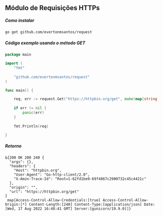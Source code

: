 ## Módulo de Requisições HTTPs

##### Como instalar

```
go get github.com/evertonmsantos/request
```

##### Código exemplo usando o método GET

```go
package main

import (
    "fmt"
    
    "github.com/evertonmsantos/request"
)

func main() {

    req, err := request.Get("https://httpbin.org/get", make(map[string]string), false)
    
    if err != nil {
        panic(err)
    }
    
    fmt.Println(req)

}
```

##### Retorno

```
&{200 OK 200 240 {
  "args": {},
  "headers": {
    "Host": "httpbin.org",
    "User-Agent": "Go-http-client/2.0",
    "X-Amzn-Trace-Id": "Root=1-62fd1be9-69f4867c2900732c45c4421c"
  },
  "origin": "",
  "url": "https://httpbin.org/get"
}
 map[Access-Control-Allow-Credentials:[true] Access-Control-Allow-Origin:[*] Content-Length:[240] Content-Type:[application/json] Date:[Wed, 17 Aug 2022 16:48:41 GMT] Server:[gunicorn/19.9.0]]}
```
